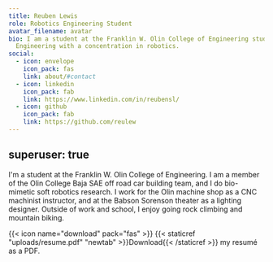 ```yaml
---
title: Reuben Lewis
role: Robotics Engineering Student
avatar_filename: avatar
bio: I am a student at the Franklin W. Olin College of Engineering studying
  Engineering with a concentration in robotics.
social:
  - icon: envelope
    icon_pack: fas
    link: about/#contact
  - icon: linkedin
    icon_pack: fab
    link: https://www.linkedin.com/in/reubensl/
  - icon: github
    icon_pack: fab
    link: https://github.com/reulew
---
```

superuser: true
---
I'm a student at the Franklin W. Olin College of Engineering. I am a member of the Olin College Baja SAE off road car building team, and I do bio-mimetic soft robotics research. I work for the Olin machine shop as a CNC machinist instructor, and at the Babson Sorenson theater as a lighting designer. Outside of work and school, I enjoy going rock climbing and mountain biking.

{{< icon name="download" pack="fas" >}} {{< staticref "uploads/resume.pdf" "newtab" >}}Download{{< /staticref >}} my resumé as a PDF.